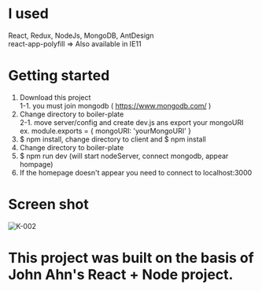 # I used
React, Redux, NodeJs, MongoDB, AntDesign  
react-app-polyfill => Also available in IE11

# Getting started
  1. Download this project  
    1-1. you must join mongodb ( https://www.mongodb.com/ )
  2. Change directory to boiler-plate  
    2-1. move server/config and create dev.js ans export your mongoURI  
    ex. module.exports = {  mongoURI: 'yourMongoURI' }
  3. $ npm install, change directory to client and $ npm install
  4. Change directory to boiler-plate  
  5. $ npm run dev (will start nodeServer, connect mongodb, appear hompage)
  6. If the homepage doesn't appear you need to connect to localhost:3000  

# Screen shot
![K-002](https://user-images.githubusercontent.com/40563068/88487658-161fa880-cfc2-11ea-9ee8-d6b17b7861ff.png)

# This project was built on the basis of John Ahn's React + Node project.

